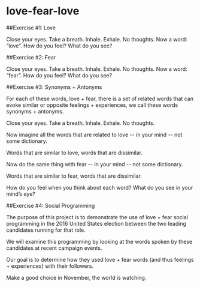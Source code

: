 # love-fear-love

##Exercise #1: Love

Close your eyes. Take a breath. Inhale. Exhale. No thoughts. 
Now a word: “love”. How do you feel? What do you see?

##Exercise #2: Fear

Close your eyes. Take a breath. Inhale. Exhale. No thoughts. 
Now a word: “fear”. How do you feel? What do you see?

##Exercise #3: Synonyms + Antonyms

For each of these words, love + fear, there is a set of related words that can evoke similar or opposite feelings + experiences, we call these words synonyms + antonyms.

Close your eyes. Take a breath. Inhale. Exhale. No thoughts.

Now imagine all the words that are related to love -- in your mind -- not some dictionary. 

Words that are similar to love, words that are dissimilar.

Now do the same thing with fear -- in your mind -- not some dictionary. 

Words that are similar to fear, words that are dissimilar.

How do you feel when you think about each word? What do you see in your mind’s eye?

##Exercise #4: Social Programming

The purpose of this project is to demonstrate the use of love + fear social programming in the 2016 United States election between the two leading candidates running for that role.

We will examine this programming by looking at the words spoken by these candidates at recent campaign events.

Our goal is to determine how they used love + fear words (and thus feelings + experiences) with their followers.

Make a good choice in November, the world is watching.

